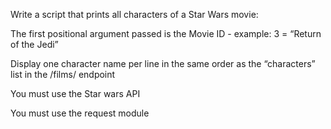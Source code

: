 Write a script that prints all characters of a Star Wars movie:



The first positional argument passed is the Movie ID - example: 3 = “Return of the Jedi”

Display one character name per line in the same order as the “characters” list in the /films/ endpoint

You must use the Star wars API

You must use the request module
